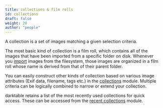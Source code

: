 ```yaml
---
title: collections & film rolls
id: collections
draft: false
weight: 20
author: "people"
---
```


A collection is a set of images matching a given selection criteria. 

The most basic kind of collection is a film roll, which contains all of the images that have been imported from a specific folder on disk. Whenever you [import](../../module-reference/utility-modules/lighttable/import.md) images from the filesystem, those images are organized in a film roll whose name is derived from that of their parent folder. 

You can easily construct other kinds of collection based on various image attributes (Exif data, filename, tags etc.) in the [collections](../../module-reference/utility-modules/shared/collections.md) module. Multiple criteria can be logically combined to narrow or extend your collection.

darktable retains a list of the most recently used collections for quick access. These can be accessed from the [recent collections](../../module-reference/utility-modules/shared/recent-collections.md) module.
